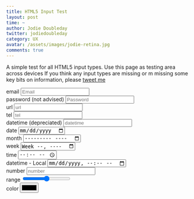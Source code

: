 ```yaml
---
title: HTML5 Input Test
layout: post
time: ~
author: Jodie Doubleday
twitter: jodiedoubleday
category: UX
avatar: /assets/images/jodie-retina.jpg
comments: true
---
```


A simple test for all HTML5 input types. Use this page as testing area across devices
If you think any input types are missing or m missing some key bits on information, please <a href="http://twitter.com/?status=@{{ page.twitter }}" title="{{ page.author }}'s' Twitter">tweet me</a>

<form role="form">
    <div class="form-group">
      <label for="email">email</label>
      <input type="email" id="email" class="form-control" placeholder="Email">
    </div>
    <div class="form-group">
      <label for="password">password (not advised)</label>
      <input type="password" class="form-control" id="password" placeholder="Password">
    </div>
    <div class="form-group">
      <label for="url">url</label>
      <input type="url" id="url" class="form-control" placeholder="url">
    </div>
    <div class="form-group">
      <label for="tel">tel</label>
      <input type="tel" class="form-control" id="tel" placeholder="tel">
    </div> 
    <div class="form-group">
      <label for="datetime">datetime (depreciated)</label>
      <input type="datetime" id="datetime" class="form-control" placeholder="datetime">
    </div>
    <div class="form-group">
      <label for="date">date</label>
      <input type="date" class="form-control" id="date" placeholder="date">
    </div> 
    <div class="form-group">
      <label for="month">month</label>
      <input type="month" id="month" class="form-control" placeholder="month">
    </div>
    <div class="form-group">
      <label for="week">week</label>
      <input type="week" class="form-control" id="week" placeholder="week">
    </div> 
    <div class="form-group">
      <label for="time">time</label>
      <input type="time" id="time" class="form-control" placeholder="time">
    </div>
    <div class="form-group">
      <label for="datetime-local">datetime - Local</label>
      <input type="datetime-local" class="form-control" id="datetime-local" placeholder="datetime-local">
    </div>
    <div class="form-group">
      <label for="number">number</label>
      <input type="number" class="form-control" id="number" placeholder="number">
    </div>
    <div class="form-group">
      <label for="range">range</label>
      <input type="range" class="form-control" id="range" placeholder="range">
    </div> 
    <div class="form-group">
      <label for="color">color</label>
      <input type="color" class="form-control" id="color" placeholder="color">
    </div>
  </form>